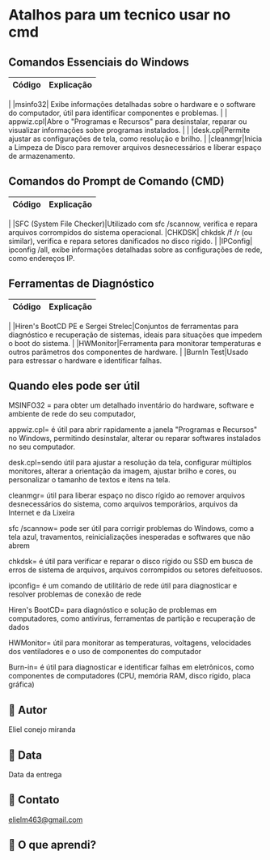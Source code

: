 # Atalhos para um tecnico usar no cmd 

## Comandos Essenciais do Windows

| Código | Explicação |
| -------|----------- |
| 
|msinfo32| Exibe informações detalhadas sobre o hardware e o software do computador, útil para identificar componentes e problemas.
|                      |
appwiz.cpl|Abre o "Programas e Recursos" para desinstalar, reparar ou visualizar informações sobre programas instalados.
|                      |
|desk.cpl|Permite ajustar as configurações de tela, como resolução e brilho.
|
|cleanmgr|Inicia a Limpeza de Disco para remover arquivos desnecessários e liberar espaço de armazenamento.

## Comandos do Prompt de Comando (CMD)

| Código | Explicação |
|--------|------------|
|
|SFC (System File Checker)|Utilizado com sfc /scannow, verifica e repara arquivos corrompidos do sistema operacional.
|CHKDSK| chkdsk /f /r (ou similar), verifica e repara setores danificados no disco rígido.
|
|IPConfig| ipconfig /all, exibe informações detalhadas sobre as configurações de rede, como endereços IP.

## Ferramentas de Diagnóstico

|Código| Explicação |
|------|------------|
|
|Hiren's BootCD PE e Sergei Strelec|Conjuntos de ferramentas para diagnóstico e recuperação de sistemas, ideais para situações que impedem o boot do sistema. 
|
|HWMonitor|Ferramenta para monitorar temperaturas e outros parâmetros dos componentes de hardware. 
|
|BurnIn Test|Usado para estressar o hardware e identificar falhas. 

## Quando eles pode ser útil

MSINFO32 =  para obter um detalhado inventário do hardware, software e ambiente de rede do seu computador,

 appwiz.cpl= é útil para abrir rapidamente a janela "Programas e Recursos" no Windows, permitindo desinstalar, alterar ou reparar softwares instalados no seu computador.

  desk.cpl=sendo útil para ajustar a resolução da tela, configurar múltiplos monitores, alterar a orientação da imagem, ajustar brilho e cores, ou personalizar o tamanho de textos e itens na tela.

   cleanmgr= útil para liberar espaço no disco rígido ao remover arquivos desnecessários do sistema, como arquivos temporários, arquivos da Internet e da Lixeira

   sfc /scannow= pode ser útil para corrigir problemas do Windows, como a tela azul, travamentos, reinicializações inesperadas e softwares que não abrem

chkdsk= é útil para verificar e reparar o disco rígido ou SSD em busca de erros de sistema de arquivos, arquivos corrompidos ou setores defeituosos.

ipconfig= é um comando de utilitário de rede útil para diagnosticar e resolver problemas de conexão de rede

Hiren's BootCD= para diagnóstico e solução de problemas em computadores, como antivírus, ferramentas de partição e recuperação de dados

HWMonitor= útil para monitorar as temperaturas, voltagens, velocidades dos ventiladores e o uso de componentes do computador

 Burn-in= é útil para diagnosticar e identificar falhas em eletrônicos, como componentes de computadores (CPU, memória RAM, disco rígido, placa gráfica)

## 👤 Autor
Eliel conejo miranda

## 📅 Data
Data da entrega

## 📧 Contato
elielm463@gmail.com

## 🧠 O que aprendi?
